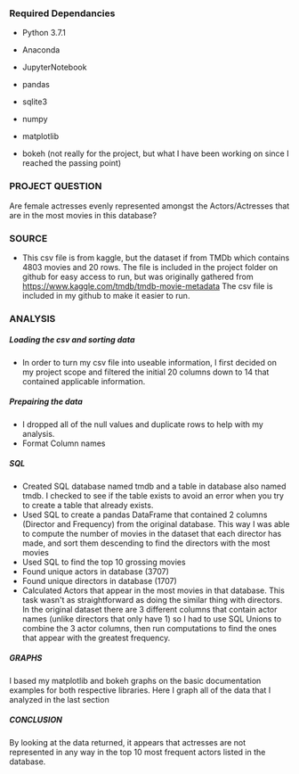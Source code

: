### Required Dependancies

- Python 3.7.1
- Anaconda
- JupyterNotebook

- pandas
- sqlite3
- numpy
- matplotlib

- bokeh (not really for the project, but what I have been working on since I reached the passing point)

### PROJECT QUESTION
Are female actresses evenly represented amongst the Actors/Actresses that are in the most movies in this database?

### SOURCE
- This csv file is from kaggle, but the dataset if from TMDb which contains 4803 movies and 20 rows.  The file is included in the project folder on github for easy access to run, but was originally gathered from https://www.kaggle.com/tmdb/tmdb-movie-metadata
The csv file is included in my github to make it easier to run.

### ANALYSIS
##### Loading the csv and sorting data
- In order to turn my csv file into useable information, I first decided on my project scope and filtered the initial 20 columns down to 14 that contained applicable information.

##### Prepairing the data
- I dropped all of the null values and duplicate rows to help with my analysis.
- Format Column names

##### SQL
- Created SQL database named tmdb and a table in database also named tmdb.  I checked to see if the table exists to avoid an error when you try to create a table that already exists.
- Used SQL to create a pandas DataFrame that contained 2 columns (Director and Frequency) from the original database.  This way I was able to compute the number of movies in the dataset that each director has made, and sort them descending to find the directors with the most movies
- Used SQL to find the top 10 grossing movies
- Found unique actors in database (3707)
- Found unique directors in database (1707)
- Calculated Actors that appear in the most movies in that database.  This task wasn't as straightforward as doing the similar thing with directors.  In the original dataset there are 3 different columns that contain actor names (unlike directors that only have 1) so I had to use SQL Unions to combine the 3 actor columns, then run computations to find the ones that appear with the greatest frequency.

##### GRAPHS
I based my matplotlib and bokeh graphs on the basic documentation examples for both respective libraries.  Here I graph all of the data that I analyzed in the last section

##### CONCLUSION
By looking at the data returned, it appears that actresses are not represented in any way in the top 10 most frequent actors listed in the database.  